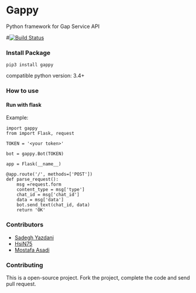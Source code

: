 Gappy
==========

Python framework for Gap Service API

#[![Build Status](https://travis-ci.org/itmard/Persian.png?branch=master)](https://travis-ci.org/itmard/Persian)

### Install Package
```
pip3 install gappy
```
compatible python version: 3.4+

### How to use

#### Run with flask

Example:

```
import gappy
from import Flask, request

TOKEN = '<your token>'

bot = gappy.Bot(TOKEN)

app = Flask(__name__)

@app.route('/', methods=['POST'])
def parse_request():
    msg =request.form
    content_type = msg['type']    
    chat_id = msg['chat_id']      
    data = msg['data']
    bot.send_text(chat_id, data)
    return 'OK'
```


### Contributors

- [Sadegh Yazdani](http://pypro.blog.ir/)
- [HsiN75](https://Hsin75.ir)
- [Mostafa Asadi](https://ma73.ir)

### Contributing

This is a open-source project. Fork the project, complete the code and send pull request.

 
